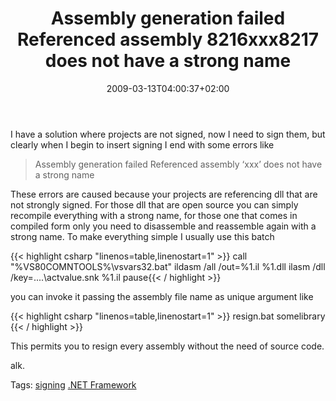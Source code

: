 ﻿---
title: "Assembly generation failed Referenced assembly 8216xxx8217 does not have a strong name"
description: ""
date: 2009-03-13T04:00:37+02:00
draft: false
tags: [NET framework]
categories: [NET framework]
---
I have a solution where projects are not signed, now I need to sign them, but clearly when I begin to insert signing I end with some errors like

> Assembly generation failed Referenced assembly ‘xxx’ does not have a strong name

These errors are caused because your projects are referencing dll that are not strongly signed. For those dll that are open source you can simply recompile everything with a strong name, for those one that comes in compiled form only you need to disassemble and reassemble again with a strong name. To make everything simple I usually use this batch

{{< highlight csharp "linenos=table,linenostart=1" >}}
call "%VS80COMNTOOLS%\vsvars32.bat"
ildasm /all /out=%1.il %1.dll
ilasm /dll /key=..\..\actvalue.snk %1.il
pause{{< / highlight >}}

<!-- Code inserted with Steve Dunn's Windows Live Writer Code Formatter Plugin.  http://dunnhq.com -->

you can invoke it passing the assembly file name as unique argument like

{{< highlight csharp "linenos=table,linenostart=1" >}}
resign.bat somelibrary
{{< / highlight >}}

<!-- Code inserted with Steve Dunn's Windows Live Writer Code Formatter Plugin.  http://dunnhq.com -->

This permits you to resign every assembly without the need of source code.

alk.

Tags: [signing](http://technorati.com/tag/signing) [.NET Framework](http://technorati.com/tag/.NET%20Framework)
